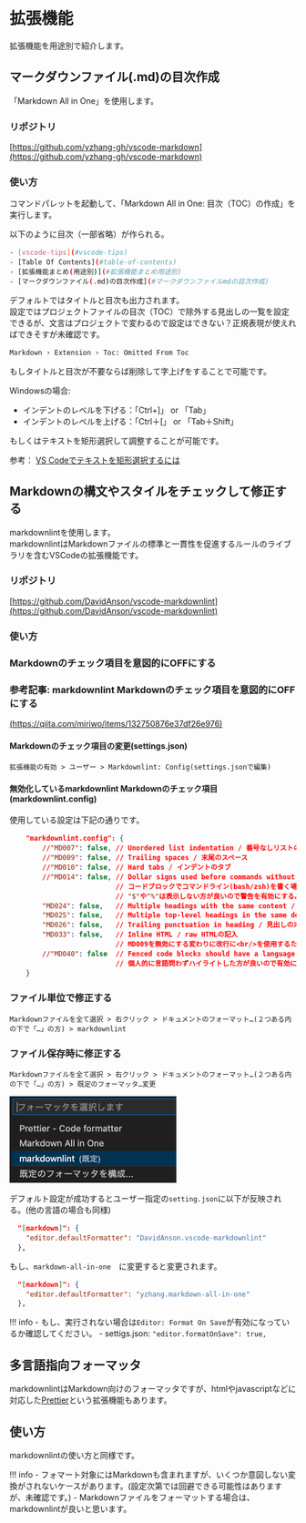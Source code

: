 # 拡張機能

拡張機能を用途別で紹介します。

## マークダウンファイル(.md)の目次作成

「Markdown All in One」を使用します。

### リポジトリ

[https://github.com/yzhang-gh/vscode-markdown](https://github.com/yzhang-gh/vscode-markdown)

### 使い方

コマンドパレットを起動して、「Markdown All in One: 目次（TOC）の作成」を実行します。

以下のように目次（一部省略）が作られる。

```bash
- [vscode-tips](#vscode-tips)
- [Table Of Contents](#table-of-contents)
- [拡張機能まとめ(用途別)](#拡張機能まとめ用途別)
- [マークダウンファイル(.md)の目次作成](#マークダウンファイルmdの目次作成)
```

デフォルトではタイトルと目次も出力されます。<br />
設定ではプロジェクトファイルの目次（TOC）で除外する見出しの一覧を設定できるが、文言はプロジェクトで変わるので設定はできない？正規表現が使えればできそすが未確認です。

```bash
Markdown › Extension › Toc: Omitted From Toc
```

もしタイトルと目次が不要ならば削除して字上げをすることで可能です。

Windowsの場合:

- インデントのレベルを下げる：「Ctrl+\]」 or 「Tab」
- インデントのレベルを上げる：「Ctrl＋\[」 or 「Tab＋Shift」

もしくはテキストを矩形選択して調整することが可能です。

参考： [VS Codeでテキストを矩形選択するには](https://atmarkit.itmedia.co.jp/ait/articles/1805/11/news022.html)

## Markdownの構文やスタイルをチェックして修正する

markdownlintを使用します。<br />
markdownlintはMarkdownファイルの標準と一貫性を促進するルールのライブラリを含むVSCodeの拡張機能です。

### リポジトリ

[https://github.com/DavidAnson/vscode-markdownlint](https://github.com/DavidAnson/vscode-markdownlint)

### 使い方

### Markdownのチェック項目を意図的にOFFにする

### 参考記事: markdownlint Markdownのチェック項目を意図的にOFFにする

[(https://qiita.com/miriwo/items/132750876e37df26e976)](https://qiita.com/miriwo/items/132750876e37df26e976)

#### Markdownのチェック項目の変更(settings.json)

```text
拡張機能の有効 > ユーザー > Markdownlint: Config(settings.jsonで編集)
```

#### 無効化しているmarkdownlint Markdownのチェック項目(markdownlint.config)

使用している設定は下記の通りです。

```json
    "markdownlint.config": {
        //"MD007": false, // Unordered list indentation / 番号なしリストのインデント
        //"MD009": false, // Trailing spaces / 末尾のスペース
        //"MD010": false, // Hard tabs / インデントのタブ
        //"MD014": false, // Dollar signs used before commands without showing output / コマンドの前にドル記号を使用して出力を表示しない
                          // コードブロックでコマンドライン(bash/zsh)を書く場合、コピー＆ペーストを考慮すると、
                          // "$"や"%"は表示しない方が良いので警告を有効にする。(見た目重視であれば無効にする。)
        "MD024": false,   // Multiple headings with the same content / 同じ内容の複数の見出し
        "MD025": false,   // Multiple top-level headings in the same document / 同じドキュメント内の複数のトップレベルの見出し
        "MD026": false,   // Trailing punctuation in heading / 見出しの末尾の句読点
        "MD033": false,   // Inline HTML / raw HTMLの記入
                          // MD009を無効にする変わりに改行に<br/>を使用するため無効にする。
        //"MD040": false  // Fenced code blocks should have a language specified / フェンスされたコードブロックには言語を指定する必要があります
                          // 個人的に言語問わずハイライトした方が良いので有効にする。
    }
```

### ファイル単位で修正する

```text
Markdownファイルを全て選択 > 右クリック > ドキュメントのフォーマット…(２つある内の下で「…」の方) > markdownlint
```

### ファイル保存時に修正する

```text
Markdownファイルを全て選択 > 右クリック > ドキュメントのフォーマット…(２つある内の下で「…」の方) > 既定のフォーマッタ…変更
```

![markdown-defaultFormatter](./images/markdown-defaultFormatter.png)

デフォルト設定が成功するとユーザー指定の`setting.json`に以下が反映される。(他の言語の場合も同様)

```json
  "[markdown]": {
    "editor.defaultFormatter": "DavidAnson.vscode-markdownlint"
  },
```

もし、`markdown-all-in-one`　に変更すると変更されます。

```json
  "[markdown]": {
    "editor.defaultFormatter": "yzhang.markdown-all-in-one"
  },
```

!!! info
    - もし、実行されない場合は`Editor: Format On Save`が有効になっているか確認してください。
    - settigs.json: `"editor.formatOnSave": true,`

## 多言語指向フォーマッタ

markdownlintはMarkdown向けのフォーマッタですが、htmlやjavascriptなどに対応した[Prettier](https://prettier.io/)という拡張機能もあります。

## 使い方

markdownlintの使い方と同様です。

!!! info
    - フォマート対象にはMarkdownも含まれますが、いくつか意図しない変換がされないケースがあります。(設定次第では回避できる可能性はありますが、未確認です。)
    - Markdownファイルをフォーマットする場合は、markdownlintが良いと思います。
